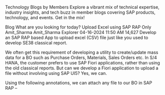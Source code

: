 Technology Blogs by Members
Explore a vibrant mix of technical expertise, industry insights, and tech buzz in member blogs covering SAP products, technology, and events. Get in the mix!

Blog
What are you looking for today?
Upload Excel using SAP RAP Only
Amit_Sharma
 Amit_Sharma
Explorer
‎04-16-2024 11:50 AM
  14,627
Develop an SAP RAP based App to upload excel (CSV) file just like you used to develop SE38 classical report.

We often get this requirement of developing a utility to create/update mass data for a BO such as Purchase Orders, Materials, Sales Orders etc. In S/4 HANA, the customer prefers to use SAP Fiori applications, rather than using the old classical reports. But can we develop a Fiori application to upload a file without involving using SAP UI5? Yes, we can.

Using the following annotations, we can attach any file to our BO in SAP RAP –
